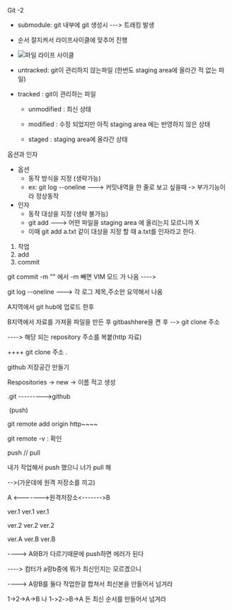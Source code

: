 Git -2 

- submodule: git 내부에 git 생성시 ---> 트래킹 발생

- 순서 잘지켜서 라이프사이클에 맞추어 진행

- ![파일 라이프 사이클](https://s3.us-west-2.amazonaws.com/secure.notion-static.com/67719520-a1d8-4cbb-81dd-49dea429a7f4/Untitled.png?X-Amz-Algorithm=AWS4-HMAC-SHA256&X-Amz-Content-Sha256=UNSIGNED-PAYLOAD&X-Amz-Credential=AKIAT73L2G45EIPT3X45%2F20220715%2Fus-west-2%2Fs3%2Faws4_request&X-Amz-Date=20220715T043904Z&X-Amz-Expires=86400&X-Amz-Signature=6efc2acc742c9fc54833dfa8c822ebbef361a6f25df9936fe227922dd5be6af6&X-Amz-SignedHeaders=host&response-content-disposition=filename%20%3D%22Untitled.png%22&x-id=GetObject)

- untracked: git이 관리하지 않는파일 (한번도 staging area에 올라간 적 없는 파일)

- tracked : git이 관리하는 파일

    - unmodified : 최신 상태

  - modified : 수정 되었지만 아직 staging area 에는 반영하지 않은 상태
  - staged : staging area에 올라간 상태

옵션과 인자

- 옵션
  - 동작 방식을 지정 (생략가능)
  - ex: git log --oneline ---> 커밋내역을 한 줄로 보고 싶을때 -> 부가기능이라 정상동작
- 인자
  - 동작 대상을 지정 (생략 불가능)
  - git add ---> 어떤 파일을 staging area 에 올리는지 모르니까 X
  - 이때 git add a.txt 같이 대상을 지정 할 때 a.txt를 인자라고 한다.



1. 작업
2. add
3. commit

git commit -m ""   에서 -m 빼면 VIM 모드 가 나옴 ---->

git log --oneline ---> 각 로그 제목,주소만 요약해서 나옴





A지역에서 git hub에 업로드 한후

B지역에서 자료를 가져올 파일을 만든 후 gitbashhere을 켠 후 --> git clone 주소

----> 해당 되는 repository 주소를 복붙(http 자료)

++++ git clone 주소 .

github 저장공간 만들기

Respositories -> new -> 이름 적고 생성

.git --------->github

​		(push)

git remote add origin http~~~~

git remote -v : 확인



push // pull

내가 작업해서 push 했으니 너가 pull 해 

-->(가운데에 원격 저장소를 끼고)

A  <------->원격저장소<------->B

ver.1				ver.1				ver.1

ver.2				ver.2				ver.2

ver.A				ver.B				ver.B

----> A와B가 다르기때문에 push하면 에러가 된다

----> 컴터가 a랑b중에 뭐가 최신인지는 모르겠으니

----> A랑B를 둘다 작업한걸 합쳐서 최신본을 만들어서 넘겨라

1->2->A->B 나 1->2->B->A 든 최신 순서를 만들어서 넘겨라

